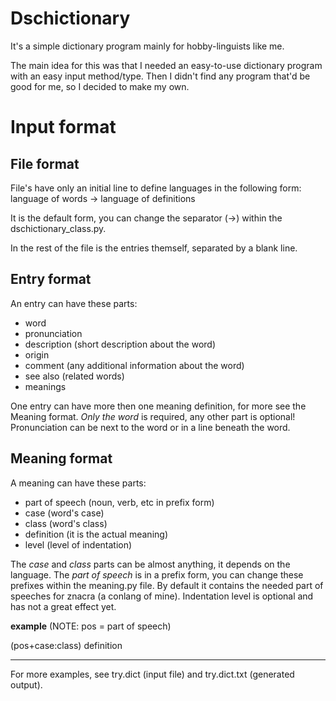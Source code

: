 # Dschictionary
It's a simple dictionary program mainly for hobby-linguists like me.

The main idea for this was that I needed an easy-to-use dictionary program with an easy input method/type.
Then I didn't find any program that'd be good for me, so I decided to make my own.

Input format
============

File format
-----------

File's have only an initial line to define languages in the following form:
language of words -> language of definitions

It is the default form, you can change the separator (->) within the dschictionary_class.py.

In the rest of the file is the entries themself, separated by a blank line.

Entry format
------------

An entry can have these parts:
* word
* pronunciation
* description (short description about the word)
* origin
* comment (any additional information about the word)
* see also (related words)
* meanings

One entry can have more then one meaning definition, for more see the Meaning format.
*Only the word* is required, any other part is optional!
Pronunciation can be next to the word or in a line beneath the word.

Meaning format
--------------

A meaning can have these parts:
* part of speech (noun, verb, etc in prefix form)
* case (word's case)
* class (word's class)
* definition (it is the actual meaning)
* level (level of indentation)

The *case* and *class* parts can be almost anything, it depends on the language.
The *part of speech* is in a prefix form, you can change these prefixes within the meaning.py file. By default it contains the needed part of speeches for znacra (a conlang of mine).
Indentation level is optional and has not a great effect yet.

__example__
(NOTE: pos = part of speech)

(pos+case:class) definition

---

For more examples, see try.dict (input file) and try.dict.txt (generated output).
